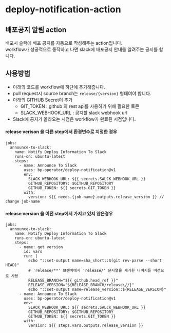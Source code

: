 # deploy-notification-action

## 배포공지 알림 action
배포시 슬랙에 배포 공지를 자동으로 작성해주는 action입니다. \
workflow가 성공적으로 동작하고 나면 slack에 배포공지 안내를 알려주는 공지를 합니다.

## 사용방법
- 아래의 코드를 workflow에 하단에 추가해줍니다.
- pull request시 source branch는 `release/{version}` 형태여야 합니다.
- 아래의 GITHUB Secret이 추가
  - GIT_TOKEN : github 의 rest api를 사용하기 위해 필요한 토큰
  - SLACK_WEBHOOK_URL : 공지할 slack webhook url
- Slack에 공지가 올라오는 시점은 workflow가 완료된 시점입니다.

#### release verison 을 다른 step에서 환경변수로 지정한 경우
```aidl
jobs:
  announce-to-slack:
    name: Notify Deploy Information To Slack
    runs-on: ubuntu-latest
    steps:
      - name: Announce To Slack
        uses: bp-operator/deploy-notification@v1
        env:
          SLACK_WEBHOOK_URL: ${{ secrets.SALCK_WEBHOOK_URL }}
          GITHUB_REPOSITORY: $GITHUB_REPOSITORY
          GITHUB_TOKEN: ${{ secrets.GIT_TOKEN }}
        with:
          version: ${{ needs.{job-name}.outputs.release_version }} // change job-name
```
#### release version 을 이전 step에서 가지고 있지 않은경우
```aidl
jobs:
  announce-to-slack:
    name: Notify Deploy Information To Slack
    runs-on: ubuntu-latest
    steps:
      - name: get version
        id: vars
        run: |
          echo "::set-output name=sha_short::$(git rev-parse --short HEAD)"
          # 'release/**' 브랜치에서 'release/' 문자열을 제거한 나머지를 버전으로 사용
          RELEASE_BRANCH="${{ github.head_ref }}"
          RELEASE_VERSION="${RELEASE_BRANCH/release\//}"
          echo "::set-output name=release_version::${RELEASE_VERSION}"
      - name: Announce To Slack
        uses: bp-operator/deploy-notification@v1
        env:
          SLACK_WEBHOOK_URL: ${{ secrets.SALCK_WEBHOOK_URL }}
          GITHUB_REPOSITORY: $GITHUB_REPOSITORY
          GITHUB_TOKEN: ${{ secrets.GIT_TOKEN }}
        with:
          version: ${{ steps.vars.outputs.release_version }}
```
